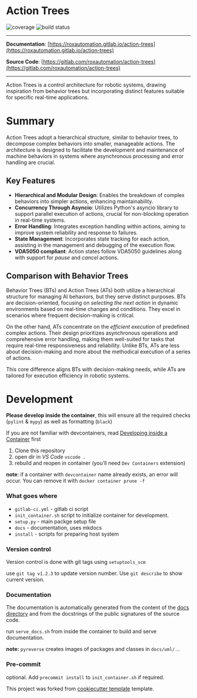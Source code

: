 # Action Trees


![coverage](https://gitlab.com/roxautomation/action-trees/badges/main/coverage.svg)
![build status](https://gitlab.com/roxautomation/action-trees/badges/main/pipeline.svg)


---

**Documentation**: [https://roxautomation.gitlab.io/action-trees](https://roxautomation.gitlab.io/action-trees)

**Source Code**: [https://gitlab.com/roxautomation/action-trees](https://gitlab.com/roxautomation/action-trees)


---

Action Trees is a control architecture for robotic systems, drawing inspiration from behavior trees but incorporating distinct features suitable for specific real-time applications.

# Summary
Action Trees adopt a hierarchical structure, similar to behavior trees, to decompose complex behaviors into smaller, manageable actions. The architecture is designed to facilitate the development and maintenance of machine behaviors in systems where asynchronous processing and error handling are crucial.

## Key Features

- **Hierarchical and Modular Design**: Enables the breakdown of complex behaviors into simpler actions, enhancing maintainability.
- **Concurrency Through Asyncio**: Utilizes Python's asyncio library to support parallel execution of actions, crucial for non-blocking operation in real-time systems.
- **Error Handling**: Integrates exception handling within actions, aiming to improve system reliability and response to failures.
- **State Management**: Incorporates state tracking for each action, assisting in the management and debugging of the execution flow.
- **VDA5050 compliant**: Action states follow VDA5050 guidelines along with support for *pause* and *cancel* actions.

## Comparison with Behavior Trees

Behavior Trees (BTs) and Action Trees (ATs) both utilize a hierarchical structure for managing AI behaviors, but they serve distinct purposes. BTs are decision-oriented, focusing on *selecting the next action* in dynamic environments based on real-time changes and conditions. They excel in scenarios where frequent decision-making is critical.

On the other hand, ATs concentrate on the *efficient execution* of predefined complex actions. Their design prioritizes asynchronous operations and comprehensive error handling, making them well-suited for tasks that require real-time responsiveness and reliability. Unlike BTs, ATs are less about decision-making and more about the methodical execution of a series of actions.

This core difference aligns BTs with decision-making needs, while ATs are tailored for execution efficiency in robotic systems.



# Development

**Please develop inside the container**, this will ensure all the required checks (`pylint` & `mypy`) as well as formatting (`black`)

If you are not familiar with devcontainers, read [Developing inside a Container](https://code.visualstudio.com/docs/devcontainers/containers) first

1. Clone this repository
2. open dir in *VS Code* `vscode .`
3. rebuild and reopen in container (you'll need `Dev Containers` extension)

**note**: if a container with `devcontainer` name already exists, an error will occur. You can remove it with
`docker container prune -f`


### What goes where

* `gitlab-ci.yml` - gitlab ci script
* `init_container.sh` script to initialize container for development.
* `setup.py` - main packge setup file
* `docs` - documentation, uses mkdocs
* `install` - scripts for preparing host system

### Version control

Version control is done with git tags using `setuptools_scm`

use `git tag v1.2.3` to update version number. Use `git describe` to show current version.

### Documentation

The documentation is automatically generated from the content of the [docs directory](./docs) and from the docstrings
 of the public signatures of the source code.

run `serve_docs.sh` from inside the container to build and serve documentation.

**note:** `pyreverse` creates images of packages and classes in `docs/uml/..`

### Pre-commit

optional. Add `precommit install` to `init_container.sh` if required.

This project was forked from [cookiecutter template](https://gitlab.com/roxautomation/python-template) template.
